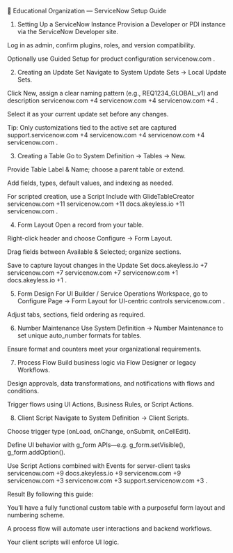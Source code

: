 📘 Educational Organization — ServiceNow Setup Guide
1. Setting Up a ServiceNow Instance
Provision a Developer or PDI instance via the ServiceNow Developer site.

Log in as admin, confirm plugins, roles, and version compatibility.

Optionally use Guided Setup for product configuration 
servicenow.com
.

2. Creating an Update Set
Navigate to System Update Sets → Local Update Sets.

Click New, assign a clear naming pattern (e.g., REQ1234_GLOBAL_v1) and description 
servicenow.com
+4
servicenow.com
+4
servicenow.com
+4
.

Select it as your current update set before any changes.

Tip: Only customizations tied to the active set are captured 
support.servicenow.com
+4
servicenow.com
+4
servicenow.com
+4
servicenow.com
.

3. Creating a Table
Go to System Definition → Tables → New.

Provide Table Label & Name; choose a parent table or extend.

Add fields, types, default values, and indexing as needed.

For scripted creation, use a Script Include with GlideTableCreator 
servicenow.com
+11
servicenow.com
+11
docs.akeyless.io
+11
servicenow.com
.

4. Form Layout
Open a record from your table.

Right-click header and choose Configure → Form Layout.

Drag fields between Available & Selected; organize sections.

Save to capture layout changes in the Update Set 
docs.akeyless.io
+7
servicenow.com
+7
servicenow.com
+7
servicenow.com
+1
docs.akeyless.io
+1
.

5. Form Design
For UI Builder / Service Operations Workspace, go to Configure Page → Form Layout for UI-centric controls 
servicenow.com
.

Adjust tabs, sections, field ordering as required.

6. Number Maintenance
Use System Definition → Number Maintenance to set unique auto_number formats for tables.

Ensure format and counters meet your organizational requirements.

7. Process Flow
Build business logic via Flow Designer or legacy Workflows.

Design approvals, data transformations, and notifications with flows and conditions.

Trigger flows using UI Actions, Business Rules, or Script Actions.

8. Client Script
Navigate to System Definition → Client Scripts.

Choose trigger type (onLoad, onChange, onSubmit, onCellEdit).

Define UI behavior with g_form APIs—e.g. g_form.setVisible(), g_form.addOption().

Use Script Actions combined with Events for server-client tasks 
servicenow.com
+9
docs.akeyless.io
+9
servicenow.com
+9
servicenow.com
+3
servicenow.com
+3
support.servicenow.com
+3
.

Result
By following this guide:

You’ll have a fully functional custom table with a purposeful form layout and numbering scheme.

A process flow will automate user interactions and backend workflows.

Your client scripts will enforce UI logic.



